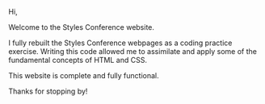 Hi,

Welcome to the Styles Conference website.

I fully rebuilt the Styles Conference webpages as a coding practice exercise.
Writing this code allowed me to assimilate and apply some of the fundamental concepts of HTML and CSS.

This website is complete and fully functional.






Thanks for stopping by!

